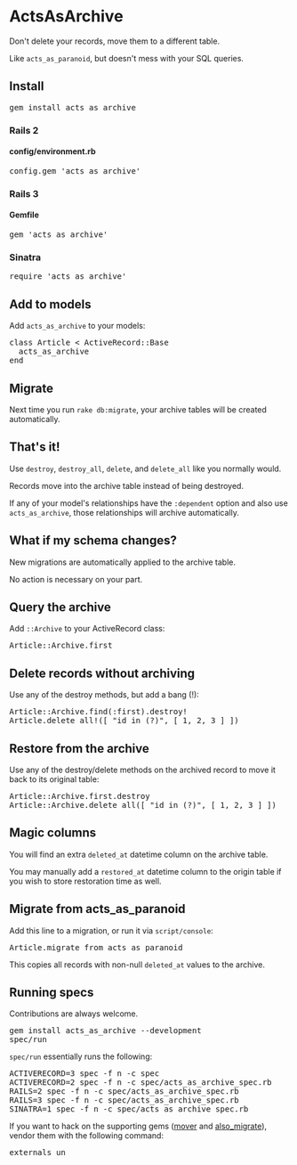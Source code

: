 ActsAsArchive
=============

Don't delete your records, move them to a different table.

Like <code>acts\_as\_paranoid</code>, but doesn't mess with your SQL queries.

Install
-------

<pre>
gem install acts_as_archive
</pre>

### Rails 2

#### config/environment.rb

<pre>
config.gem 'acts_as_archive'
</pre>

### Rails 3

#### Gemfile

<pre>
gem 'acts_as_archive'
</pre>

### Sinatra

<pre>
require 'acts_as_archive'
</pre>

Add to models
-------------

Add <code>acts\_as\_archive</code> to your models:

<pre>
class Article &lt; ActiveRecord::Base
  acts_as_archive
end
</pre>

Migrate
-------

Next time you run <code>rake db:migrate</code>, your archive tables will be created automatically.

That's it!
----------

Use <code>destroy</code>, <code>destroy\_all</code>, <code>delete</code>, and <code>delete_all</code> like you normally would.

Records move into the archive table instead of being destroyed.

If any of your model's relationships have the <code>:dependent</code> option and also use <code>acts\_as\_archive</code>, those relationships will archive automatically.

What if my schema changes?
--------------------------

New migrations are automatically applied to the archive table.

No action is necessary on your part.

Query the archive
-----------------

Add <code>::Archive</code> to your ActiveRecord class:

<pre>
Article::Archive.first
</pre>

Delete records without archiving
--------------------------------

Use any of the destroy methods, but add a bang (!):

<pre>
Article::Archive.find(:first).destroy!
Article.delete_all!([ "id in (?)", [ 1, 2, 3 ] ])
</pre>

Restore from the archive
------------------------

Use any of the destroy/delete methods on the archived record to move it back to its original table:

<pre>
Article::Archive.first.destroy
Article::Archive.delete_all([ "id in (?)", [ 1, 2, 3 ] ])
</pre>

Magic columns
-------------

You will find an extra <code>deleted_at</code> datetime column on the archive table.

You may manually add a <code>restored_at</code> datetime column to the origin table if you wish to store restoration time as well.

Migrate from acts\_as\_paranoid
-------------------------------

Add this line to a migration, or run it via <code>script/console</code>:

<pre>
Article.migrate_from_acts_as_paranoid
</pre>

This copies all records with non-null <code>deleted_at</code> values to the archive.

Running specs
-------------

Contributions are always welcome.

<pre>
gem install acts_as_archive --development
spec/run
</pre>

<code>spec/run</code> essentially runs the following:

<pre>
ACTIVERECORD=3 spec -f n -c spec
ACTIVERECORD=2 spec -f n -c spec/acts_as_archive_spec.rb
RAILS=2 spec -f n -c spec/acts_as_archive_spec.rb
RAILS=3 spec -f n -c spec/acts_as_archive_spec.rb
SINATRA=1 spec -f n -c spec/acts_as_archive_spec.rb
</pre>

If you want to hack on the supporting gems ([mover](http://github.com/winton/mover) and [also_migrate](http://github.com/winton/also_migrate)), vendor them with the following command:

<pre>
externals un
</pre>